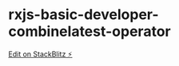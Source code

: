 # rxjs-basic-developer-combinelatest-operator

[Edit on StackBlitz ⚡️](https://stackblitz.com/edit/rxjs-basic-developer-combinelatest-operator)